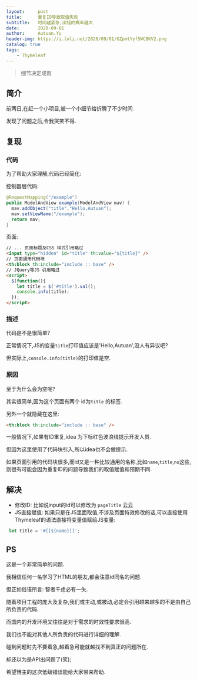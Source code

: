 ```yaml
---
layout:     post
title:      重复ID导致取值失败
subtitle:   时间越紧急,出错的概率越大
date:       2020-09-01
author:     Autuan.Yu
header-img: https://i.loli.net/2020/09/01/GZpmtYyf5WCBKV2.png
catalog: true
tags:
    - Thymeleaf
---
```

> 细节决定成败

## 简介
前两日,在赶一个小项目,被一个小细节给折腾了不少时间.   

发现了问题之后,令我哭笑不得.  

## 复现   
### 代码  
为了帮助大家理解,代码已经简化:   

控制器层代码:  

```` Java
@RequestMapping("/example")
public ModelAndView example(ModelAndView mav) {
  mav.addObject("title","Hello,Autuan");
  mav.setViewName("/example");
  return mav;
}

````
页面:  
```` HTML
// ... 页面标题及CSS 样式引用略过
<input type="hidden" id="title" th:value="${title}" />
// 页面通用代码块
<th:block th:include="include :: base" />
// JQuery等JS 引用略过
<script>
  $(function(){
    let title = $('#title').val();
    console.info(title);
  });
</script>
````
### 描述
代码是不是很简单?  

正常情况下,JS的变量`title`打印值应该是'Hello,Autuan',没人有异议吧?  

但实际上,`console.info(title)`的打印值是空.  

### 原因
至于为什么会为空呢?  

其实很简单,因为这个页面有两个 id为`title` 的标签.  

另外一个就隐藏在这里:  
````HTML
<th:block th:include="include :: base" />
````
一般情况下,如果有ID重复,idea 为下标红色波浪线提示开发人员.  

但因为这里使用了代码块引入,所以idea也不会做提示.  

如果页面引用的代码块很多,而id又是一种比较通用的名称,比如`name`,`title`,`no`这些,则很有可能会因为重复ID的问题导致我们的取值赋值和预期不同.  

## 解决
* 修改ID: 比如说input的id可以修改为 `pageTitle` 云云  
* JS直接赋值: 如果只是在JS里面取值,不涉及页面特效修改的话,可以直接使用Thymeleaf的语法直接将变量值赋给JS变量:   
```` JavaScript
 let title = '#[[${name}]]';
````


## PS
这是一个非常简单的问题.  

我相信任何一名学习了HTML的朋友,都会注意id同名的问题.  

但正如俗语所言: 智者千虑必有一失.  

随着项目工程的庞大及复杂,我们或主动,或被动,必定会引用越来越多的不是由自己所负责的代码.  

而国内的开发环境又往往是对于需求的时效性要求很高.  

我们也不能对其他人所负责的代码进行详细的理解.  

碰到问题时先不要着急,越着急可能就越找不到真正的问题所在.  

却还以为是API出问题了(笑);

希望博主的这次低级错误能给大家带来帮助.
